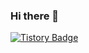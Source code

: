 ### Hi there 👋

[![Tistory Badge](https://img.shields.io/badge/-Tistory-orange?logo=tistory&link=https://hoongraphy.tistory.com/)](https://hoongraphy.tistory.com/)
